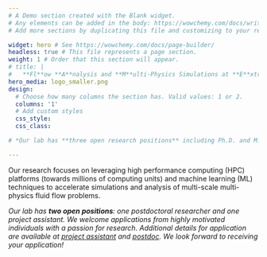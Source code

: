 ```yaml
---
# A Demo section created with the Blank widget.
# Any elements can be added in the body: https://wowchemy.com/docs/writing-markdown-latex/
# Add more sections by duplicating this file and customizing to your requirements.

widget: hero # See https://wowchemy.com/docs/page-builder/
headless: true # This file represents a page section.
weight: 1 # Order that this section will appear.
# title: |
#   **Fl**ow **A**nalysis and **M**ulti-Physics Simulations at **E**xtreme Scale
hero_media: logo_smaller.png
design:
  # Choose how many columns the section has. Valid values: 1 or 2.
  columns: '1'
  # Add custom styles
  css_style:
  css_class:

# *Our lab has **three open research positions** including Ph.D. and M.Tech. (Research) for May 2025 admissions. We welcome applications from highly motivated individuals with a passion for research. Interested candidates can apply through [IISc admissions](https://admissions.iisc.ac.in/). We look forward to receiving your application!*

---
```

Our research focuses on leveraging high performance computing (HPC) platforms (towards millions of computing units) and machine learning (ML) techniques to accelerate simulations and analysis of multi-scale multi-physics fluid flow problems.

*Our lab has **two open positions**: one postdoctoral researcher and one project assistant. We welcome applications from highly motivated individuals with a passion for research. Additional details for application are available at [project assistant](https://github.com/flamelab-iisc/flamelab-iisc.github.io/blob/0371792c9efba914fc0f8f4a58a9ac39792888e6/assets/media/pa-2025.pdf) and [postdoc](https://github.com/flamelab-iisc/flamelab-iisc.github.io/blob/0371792c9efba914fc0f8f4a58a9ac39792888e6/assets/media/pd-2025.pdf). We look forward to receiving your application!*

<!-- <!-- <table>
<tr>
</tr>
<tr>
<td>
Our research focuses on the simulation and analysis of multi-scale multi-physics fluid flow problems that leverage high performance computing (HPC) platforms (upto millions of computing units). 

</td>
<td>
<img src="logo.png">
<!--img src="logo.png" alt="FLAME logo" style="width:150px;">

</td>
</table> -->



<!-- | |  |
|-----------------------------------------|----------------------------------------------|
| <font size="5"><div style="text-align: justify">Our research focuses on the simulation and analysis of multi-scale multi-physics fluid flow problems that leverage high performance computing (HPC) platforms (upto millions of computing units).</div>  | ![FLAME logo](logo.png ) |


<font size="5"><div style="text-align: justify">Our lab has **three open research positions** including Ph.Ds and M.Tech (Research). We welcome applications from highly motivated individuals with a passion for research. Interested candidates can apply through IISc admissions conducted twice a year. We look forward to receiving your applications and finding the right candidates to join our team.</div>
 -->

<!-- ![FLAME logo](logo.png ) -->
